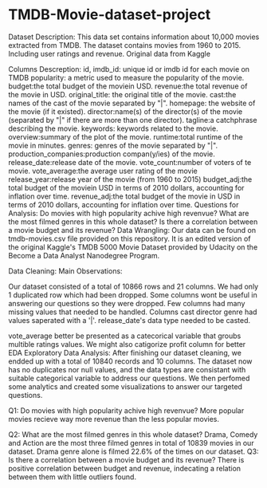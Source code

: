 # TMDB-Movie-dataset-project
Dataset Description:
This data set contains information about 10,000 movies extracted from TMDB. The dataset contains movies from 1960 to 2015. Including user ratings and revenue. Original data from Kaggle

Columns Descreption:
id, imdb_id: unique id or imdb id for each movie on TMDB
popularity: a metric used to measure the popularity of the movie.
budget:the total budget of the moviein USD.
revenue:the total revenue of the movie in USD.
original_title: the original title of the movie.
cast:the names of the cast of the movie separated by "|".
homepage: the website of the movie (if it existed).
director:name(s) of the director(s) of the movie (separated by "|" if there are more than one director).
tagline:a catchphrase describing the movie.
keywords: keywords related to the movie.
overview:summary of the plot of the movie.
runtime:total runtime of the movie in minutes.
genres: genres of the movie separated by "|".
production_companies:production compan(y/ies) of the movie.
release_date:release date of the movie.
vote_count:number of voters of te movie.
vote_average:the average user rating of the movie
release_year:release year of the movie (from 1960 to 2015)
budget_adj:the total budget of the moviein USD in terms of 2010 dollars, accounting for inflation over time.
revenue_adj:the total budget of the movie in USD in terms of 2010 dollars, accounting for inflation over time.
Questions for Analysis:
Do movies with high popularity achive high revenvue?
What are the most filmed genres in this whole dataset?
Is there a correlation between a movie budget and its revenue?
Data Wrangling:
Our data can be found on tmdb-movies.csv file provided on this repository. It is an edited version of the original Kaggle's TMDB 5000 Movie Dataset provided by Udacity on the Become a Data Analyst Nanodegree Program.

Data Cleaning:
Main Observations:

Our dataset consisted of a total of 10866 rows and 21 columns.
We had only 1 duplicated row which had been dropped.
Some columns wont be useful in answering our questions so they were dropped.
Few columns had many missing values that needed to be handled.
Columns cast director genre had values saperated with a '|'.
release_date's data type needed to be casted.

vote_average better be presented as a catecorical variable that groubs multible ratings values.
We might also catigorize profit column for better EDA
Exploratory Data Analysis:
After finishing our dataset cleaning, we endded up with a total of 10840 records and 10 columns. The dataset now has no duplicates nor null values, and the data types are consistant with suitable categorical variable to address our questions. We then perfomed some analytics and created some visualizations to answer our targeted questions.

Q1: Do movies with high popularity achive high revenvue?
More popular movies recieve way more revenue than the less popular movies.

Q2: What are the most filmed genres in this whole dataset?
Drama, Comedy and Action are the most three filmed genres in total of 10839 movies in our dataset.
Drama genre alone is filmed 22.6% of the times on our dataset.
Q3: Is there a correlation between a movie budget and its revenue?
There is positive correlation between budget and revenue, indecating a relation between them with little outliers found.

